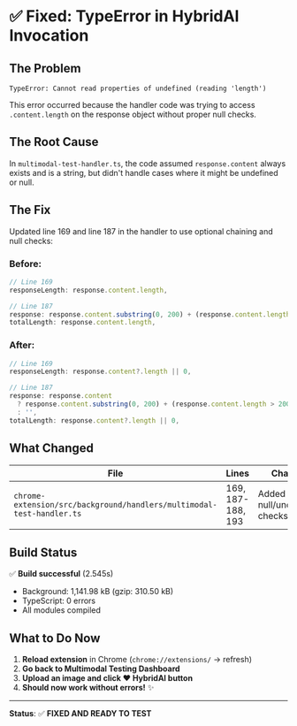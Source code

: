 # ✅ Fixed: TypeError in HybridAI Invocation

## The Problem
```
TypeError: Cannot read properties of undefined (reading 'length')
```

This error occurred because the handler code was trying to access `.content.length` on the response object without proper null checks.

## The Root Cause
In `multimodal-test-handler.ts`, the code assumed `response.content` always exists and is a string, but didn't handle cases where it might be undefined or null.

## The Fix
Updated line 169 and line 187 in the handler to use optional chaining and null checks:

### Before:
```typescript
// Line 169
responseLength: response.content.length,

// Line 187
response: response.content.substring(0, 200) + (response.content.length > 200 ? '...' : ''),
totalLength: response.content.length,
```

### After:
```typescript
// Line 169
responseLength: response.content?.length || 0,

// Line 187
response: response.content
  ? response.content.substring(0, 200) + (response.content.length > 200 ? '...' : '')
  : '',
totalLength: response.content?.length || 0,
```

## What Changed
| File | Lines | Change |
|------|-------|--------|
| `chrome-extension/src/background/handlers/multimodal-test-handler.ts` | 169, 187-188, 193 | Added null/undefined checks |

## Build Status
✅ **Build successful** (2.545s)
- Background: 1,141.98 kB (gzip: 310.50 kB)
- TypeScript: 0 errors
- All modules compiled

## What to Do Now
1. **Reload extension** in Chrome (`chrome://extensions/` → refresh)
2. **Go back to Multimodal Testing Dashboard**
3. **Upload an image and click ❤️ HybridAI button**
4. **Should now work without errors!** ✨

---

**Status**: ✅ **FIXED AND READY TO TEST**
